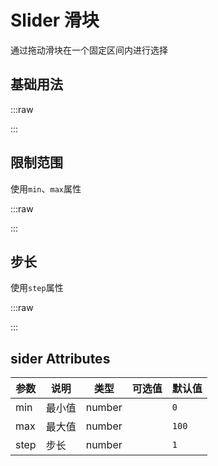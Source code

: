 # Slider 滑块

通过拖动滑块在一个固定区间内进行选择

<style>
    @media (prefers-reduced-motion: reduce) {
    *, ::before, ::after {
        animation: none !important;
        background-attachment: inherit !important;
        scroll-behavior: none !important;
        transition:none !important;
    }
}
</style>

## 基础用法

:::raw

<preview path="../../components/form/slider/slider.vue"></preview>

:::

## 限制范围

使用`min`、`max`属性

:::raw

<preview path="../../components/form/slider/slider-limit.vue"></preview>

:::

## 步长

使用`step`属性

:::raw

<preview path="../../components/form/slider/slider-step.vue"></preview>

:::

## sider Attributes

| 参数 | 说明   | 类型   | 可选值 | 默认值 |
| ---- | ------ | ------ | ------ | ------ |
| min  | 最小值 | number |        | `0`    |
| max  | 最大值 | number |        | `100`  |
| step | 步长   | number |        | `1`    |

